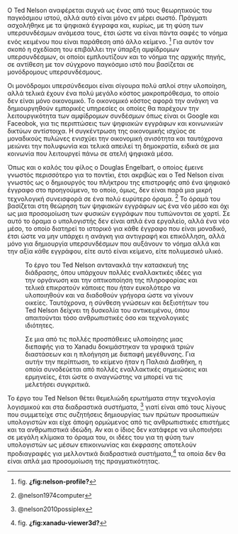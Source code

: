 O Ted Nelson αναφέρεται συχνά ως ένας από τους θεωρητικούς του
παγκόσμιου ιστού, αλλά αυτό είναι μόνο εν μέρει σωστό. Πράγματι
ασχολήθηκε με τα ψηφιακά έγγραφα και, κυρίως, με τη φύση των
υπερσυνδέσμων ανάμεσα τους, έτσι ώστε να είναι πάντα σαφές το νόημα ενός
κειμένου που είναι παράθεση από άλλο κείμενο. [^1] Για αυτόν τον σκοπό η
σχεδίαση του επιβάλλει την ύπαρξη αμφίδρομων υπερσυνδέσμων, οι οποίοι
εμπλουτίζουν και το νόημα της αρχικής πηγής, σε αντίθεση με τον σύγχρονο
παγκόσμιο ιστό που βασίζεται σε μονόδρομους υπερσυνδέσμους.

Οι μονόδρομοι υπερσύνδεσμοι είναι σίγουρα πολύ απλοί στην υλοποίηση,
αλλά τελικά έχουν ένα πολύ μεγάλο κόστος μακροπρόθεσμα, το οποίο δεν
είναι μόνο οικονομικό. Το οικονομικό κόστος αφορά την ανάγκη να
δημιουργηθούν εμπορικές υπηρεσίες οι οποίες θα παρέχουν την
λειτουργικότητα των αμφίδρομων συνδέσμων όπως είναι οι Google και
Faceobok, για τις περιπτώσεις των ψηφιακών εγγράφων και κοινωνικών
δικτύων αντίστοιχα. Η συγκέντρωση της οικονομικής ισχύος σε μοναδικούς
πυλώνες ενισχύει την οικονομική ανισότητα και ταυτόχρονα μειώνει την
πολυφωνία και τελικά απειλεί τη δημοκρατία, ειδικά σε μια κοινωνία που
λειτουργεί πάνω σε ατελή ψηφιακά μέσα.

Όπως και ο καλός του φίλος ο Douglas Engelbart, ο οποίος έμεινε γνωστός
περισσότερο για το ποντίκι, έτσι ακριβώς και ο Ted Nelson είναι γνωστός
ως ο δημιουργός του πλήκτρου της επιστροφής από ένα ψηφιακό έγγραφο στο
προηγούμενο, το οποίο, όμως, δεν είναι παρά μια μικρή τεχνολογική
συνεισφορά σε ένα πολύ ευρύτερο όραμα. [^2] Το όραμά του βασίζεται στη
θεώρηση των ψηφιακών εγγράφων ως ένα νέο μέσο και όχι ως μια προσομοίωση
των φυσικών εγγράφων που τυπώνονται σε χαρτί. Σε αυτό το όραμα ο
υπολογιστής δεν είναι απλά ένα εργαλείο, αλλά ένα νέο μέσο, το οποίο
διατηρεί το ιστορικό για κάθε έγγραφο που είναι μοναδικό, έτσι ώστε να
μην υπάρχει η ανάγκη για αντιγραφή και επικόλληση, αλλά μόνο για
δημιουργία υπερσυνδέσμων που αυξάνουν το νόημα αλλά και την αξία κάθε
εγγράφου, είτε αυτό είναι κείμενο, είτε πολυμεσικό υλικό.

<figure id="fig:nelson-profile">
<figcaption>
Το έργο του Ted Nelson αντανακλά την κατασκευή της διάδρασης, όπου
υπάρχουν πολλές εναλλακτικές ιδέες για την οργάνωση και την οπτικοποίηση
της πληροφορίας και τελικά επικρατούν κάποιες που ήταν ευκολότερο να
υλοποιηθούν και να διαδοθούν γρήγορα ώστε να γίνουν οικείες. Ταυτόχρονα,
η σύνθεση γνώσεων και δεξιοτήτων του Ted Nelson δείχνει τη δυσκολία του
αντικειμένου, όπου απαιτούνται τόσο ανθρωπιστικές όσο και τεχνολογικές
ιδιότητες.
</figcaption>
</figure>
<figure id="fig:xanadu-viewer3d">
<figcaption>
Σε μια από τις πολλές προσπάθειες υλοποίησης μιας διεπαφής για το Xanadu
δοκιμάστηκαν τα γραφικά τριών διαστάσεων και η πλοήγηση με διεπαφή
μεγέθυνσης. Για αυτήν την περίπτωση, το κείμενο ήταν η Παλαιά Διαθήκη, η
οποία συνοδεύεται από πολλές εναλλακτικές σημειώσεις και ερμηνείες, έτσι
ώστε ο αναγνώστης να μπορεί να τις μελετήσει συγκριτικά.
</figcaption>
</figure>

Το έργο του Ted Nelson θέτει θεμελιώδη ερωτήματα στην τεχνολογία
λογισμικού και στα διαδραστικά συστήματα, [^3] γιατί είναι από τους
λίγους που συμμετείχε στις συζητήσεις δημιουργίας των πρώτων προσωπικών
υπολογιστών και είχε άποψη ορμώμενος από τις ανθρωπιστικές επιστήμες και
τα ανθρωπιστικά ιδεώδη. Αν και ο ίδιος δεν κατάφερε να υλοποιήσει σε
μεγάλη κλίμακα το όραμα του, οι ιδέες του για τη φύση των υπολογιστών ως
μέσων επικοινωνίας και έκφρασης αποτελούν προδιαγραφές για μελλοντικά
διαδραστικά συστήματα,[^4] τα οποία δεν θα είναι απλά μια προσομοίωση
της πραγματικότητας.

[^1]: fig. **¿fig:nelson-profile?**

[^2]: @nelson1974computer

[^3]: @nelson2010possiplex

[^4]: fig. **¿fig:xanadu-viewer3d?**
